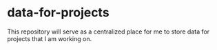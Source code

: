 # data-for-projects
This repository will serve as a centralized place for me to store data for projects that I am working on.
